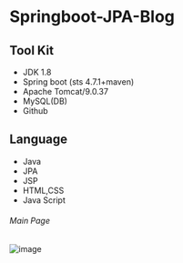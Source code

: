 # Springboot-JPA-Blog

## Tool Kit
- JDK 1.8
- Spring boot (sts 4.7.1+maven)
- Apache Tomcat/9.0.37
- MySQL(DB)
- Github

## Language
- Java
- JPA
- JSP
- HTML,CSS
- Java Script

###### Main Page

![image](https://user-images.githubusercontent.com/59782869/91731207-a06eb400-ebe1-11ea-9f72-a80401d556c9.png)
